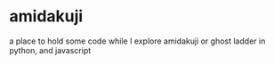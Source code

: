 # amidakuji
a place to hold some code while I explore amidakuji or ghost ladder in python, and javascript

